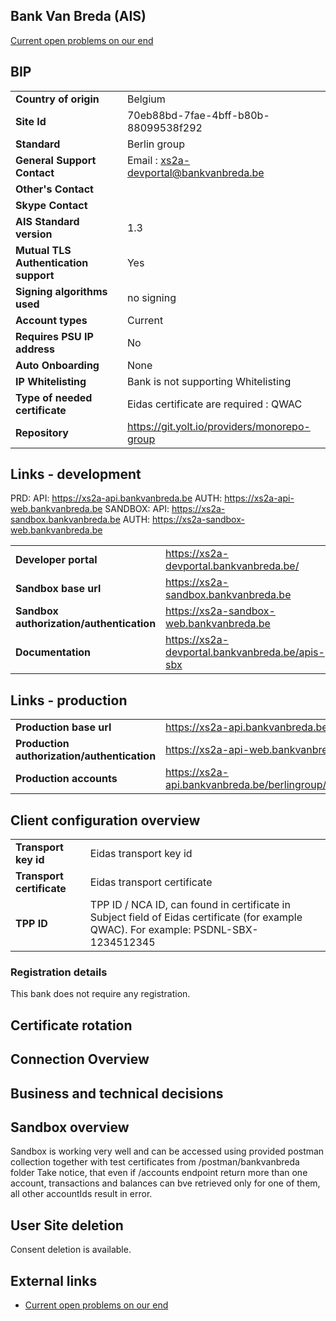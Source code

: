 ## Bank Van Breda (AIS)
[Current open problems on our end][1]


## BIP

|                                              |                                              |
|----------------------------------------------|----------------------------------------------|
| **Country of origin**                        | Belgium                                      |
| **Site Id**                                  | 70eb88bd-7fae-4bff-b80b-88099538f292         |
| **Standard**                                 | Berlin group                                 |
| **General Support Contact**                  | Email : xs2a-devportal@bankvanbreda.be       |
| **Other's Contact**                          |                                              |
| **Skype Contact**                            |                                              |
| **AIS Standard version**                     | 1.3                                          |
| **Mutual TLS Authentication support**        | Yes                                          |
| **Signing algorithms used**                  | no signing                                   |
| **Account types**                            | Current                                      |
| **Requires PSU IP address**                  | No                                           |
| **Auto Onboarding**                          | None                                         |
| **IP Whitelisting**                          | Bank is not supporting Whitelisting          |
| **Type of needed certificate**               | Eidas certificate are required : QWAC        |
| **Repository**                               | https://git.yolt.io/providers/monorepo-group |

## Links - development
PRD:
API: https://xs2a-api.bankvanbreda.be
AUTH: https://xs2a-api-web.bankvanbreda.be
SANDBOX:
API: https://xs2a-sandbox.bankvanbreda.be
AUTH: https://xs2a-sandbox-web.bankvanbreda.be

|                                              |                                                        |
|----------------------------------------------|--------------------------------------------------------|
| **Developer portal**                         | https://xs2a-devportal.bankvanbreda.be/                |
| **Sandbox base url**                         | https://xs2a-sandbox.bankvanbreda.be                   |
| **Sandbox authorization/authentication**     | https://xs2a-sandbox-web.bankvanbreda.be               |
| **Documentation**                            | https://xs2a-devportal.bankvanbreda.be/apis-sbx        |

## Links - production

|                                              |                                                          |
|----------------------------------------------|----------------------------------------------------------|
| **Production base url**                      | https://xs2a-api.bankvanbreda.be                         |
| **Production authorization/authentication**  | https://xs2a-api-web.bankvanbreda.be                     |
| **Production accounts**                      | https://xs2a-api.bankvanbreda.be/berlingroup/v1/accounts |

## Client configuration overview

|                           |                                                                                                                                       |
|---------------------------|---------------------------------------------------------------------------------------------------------------------------------------|
| **Transport key id**      | Eidas transport key id                                                                                                                |
| **Transport certificate** | Eidas transport certificate                                                                                                           |
| **TPP ID**                | TPP ID / NCA ID, can found in certificate in Subject field of Eidas certificate (for example QWAC). For example: PSDNL-SBX-1234512345 |

### Registration details
This bank does not require any registration.

## Certificate rotation


## Connection Overview


## Business and technical decisions

## Sandbox overview
Sandbox is working very well and can be accessed using provided postman collection together with test certificates from /postman/bankvanbreda folder
Take notice, that even if /accounts endpoint return more than one account, transactions and balances can bve retrieved only for one of them, all other accountIds result in error. 

## User Site deletion
Consent deletion is available.

## External links
* [Current open problems on our end][1]

[1]: <https://yolt.atlassian.net/issues/?jql=project%20%3D%20%22C4PO%22%20AND%20component%20%3D%20BANK_VAN_BREDA%20AND%20status%20!%3D%20Done%20AND%20Resolution%20%3D%20Unresolved%20ORDER%20BY%20status/>
